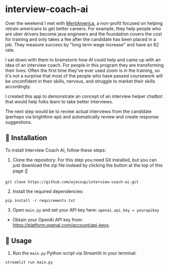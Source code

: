 # interview-coach-ai

Over the weekend I met with [MeritAmerica](https://meritamerica.org/), a non-profit focused on helping retrain americans to get better careers. For example, they help people who are uber drivers become java engineers and the foundation covers the cost for training and only takes a fee after the candidate has been placed in a job. They measure success by "long term wage increase" and have an 82 rate. 

I sat down with them to brainstorm how AI could help and came up with an idea of an interview coach. For people in this program they are transforming their lives. Often the first time they've ever used zoom is in the training, so it's not a surprise that most of the people who have passed coursework will be unconfident in their skills, nervous, and struggle to market their skills accordingly. 
            
I created this app to demonstrate an concept of an interview helper chatbot that would help folks learn to take better interviews. 

The next step would be to review actual interviews from the candidate (perhaps via brighthire api) and automatically review and create response suggestions.


## 💾 Installation

To install Interview Coach AI, follow these steps:

1. Clone the repository:
For this step you need Git installed, but you can just download the zip file instead by clicking the button at the top of this page ☝️
```
git clone https://github.com/wjessup/interview-coach-ai.git
```

2. Install the required dependencies:
```
pip install -r requirements.txt
```

3. Open `main.py` and set your API key here: `openai.api_key = yourapikey`
  - Obtain your OpenAI API key from: https://platform.openai.com/account/api-keys.

## 🔧 Usage

1. Run the `main.py` Python script via Streamlit in your terminal:
```
streamlit run main.py
```
